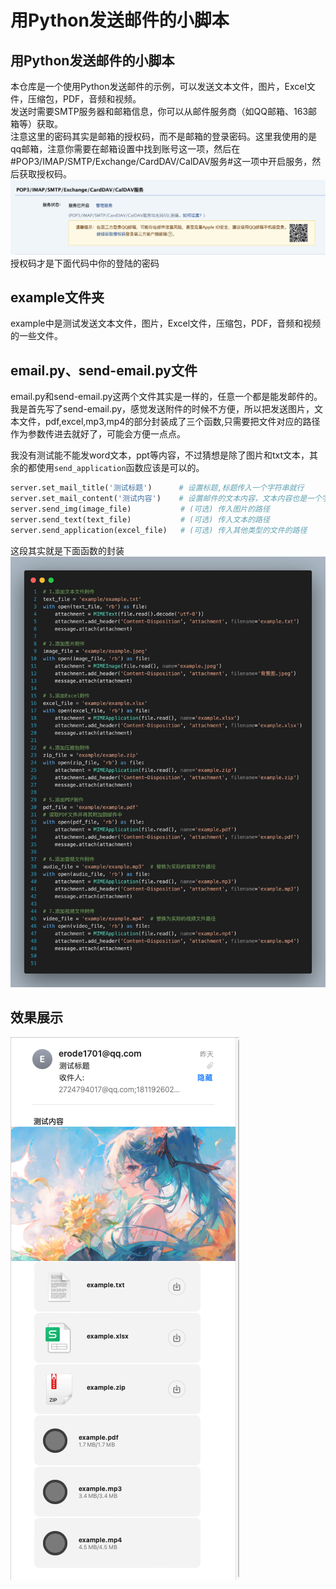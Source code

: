# 用Python发送邮件的小脚本

## 用Python发送邮件的小脚本
本仓库是一个使用Python发送邮件的示例，可以发送文本文件，图片，Excel文件，压缩包，PDF，音频和视频。   
发送时需要SMTP服务器和邮箱信息，你可以从邮件服务商（如QQ邮箱、163邮箱等）获取。   
注意这里的密码其实是邮箱的授权码，而不是邮箱的登录密码。这里我使用的是qq邮箱，注意你需要在邮箱设置中找到账号这一项，然后在#POP3/IMAP/SMTP/Exchange/CardDAV/CalDAV服务#这一项中开启服务，然后获取授权码。
![](img/imap.png)
授权码才是下面代码中你的登陆的密码

## example文件夹
example中是测试发送文本文件，图片，Excel文件，压缩包，PDF，音频和视频的一些文件。


## email.py、send-email.py文件
email.py和send-email.py这两个文件其实是一样的，任意一个都是能发邮件的。我是首先写了send-email.py，感觉发送附件的时候不方便，所以把发送图片，文本文件，pdf,excel,mp3,mp4的部分封装成了三个函数,只需要把文件对应的路径作为参数传进去就好了，可能会方便一点点。

我没有测试能不能发word文本，ppt等内容，不过猜想是除了图片和txt文本，其余的都使用`send_application`函数应该是可以的。
```python
server.set_mail_title('测试标题')      # 设置标题,标题传入一个字符串就行
server.set_mail_content('测试内容')    # 设置邮件的文本内容，文本内容也是一个字符串
server.send_img(image_file)           # (可选) 传入图片的路径
server.send_text(text_file)           # (可选) 传入文本的路径
server.send_application(excel_file)   # (可选) 传入其他类型的文件的路径
```
这段其实就是下面函数的封装
![](img/function.jpg)

## 效果展示
![](img/display.jpg)
